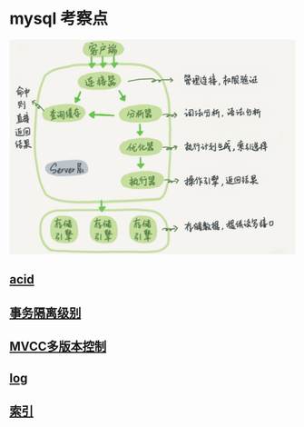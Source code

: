 # mysql 考察点
![mysql](mysql.png)
## [acid](acid.md)
## [事务隔离级别](隔离级别.md)
## [MVCC多版本控制](mvcc.md)
## [log](log.md)
## [索引](索引.md)